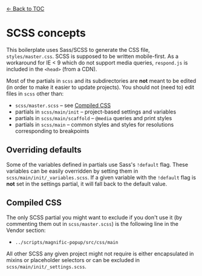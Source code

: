 [← Back to TOC](TOC.md)

# SCSS concepts

This boilerplate uses Sass/SCSS to generate the CSS file, `styles/master.css`. SCSS is supposed to be written mobile-first. As a workaround for IE < 9 which do not support media queries, `respond.js` is included in the `<head>` (from a CDN).

Most of the partials in `scss` and its subdirectories are **not** meant to be edited (in order to make it easier to update projects). You should not (need to) edit files in `scss` other than:

* `scss/master.scss` – see [Compiled CSS](#compiled-css)
* partials in `scss/main/init` – project-based settings and variables
* partials in `scss/main/scaffold` – `@media` queries and print styles
* partials in `scss/main` – common styles and styles for resolutions corresponding to breakpoints

## Overriding defaults

Some of the variables defined in partials use Sass's `!default` flag. These variables can be easily overridden by setting them in `scss/main/init/_variables.scss`. If a given variable with the `!default` flag is **not** set in the settings partial, it will fall back to the default value.

## Compiled CSS

The only SCSS partial you might want to exclude if you don't use it (by commenting them out in `scss/master.scss`) is the following line in the Vendor section:

* `../scripts/magnific-popup/src/css/main`

All other SCSS any given project might not require is either encapsulated in mixins or placeholder selectors or can be excluded in `scss/main/init/_settings.scss`.
